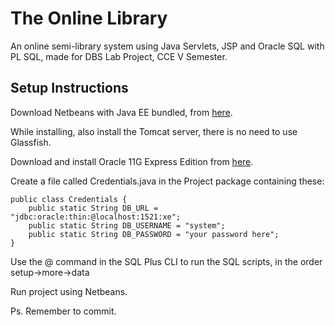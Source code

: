 # The Online Library
An online semi-library system using Java Servlets, JSP and Oracle SQL with PL SQL, made for DBS Lab Project, CCE V Semester. 


## Setup Instructions

Download Netbeans with Java EE bundled, from [here](https://netbeans.org/downloads/).

While installing, also install the Tomcat server, there is no need to use Glassfish.

Download and install Oracle 11G Express Edition from [here](https://www.oracle.com/technetwork/database/database-technologies/express-edition/downloads/xe-prior-releases-5172097.html).

Create a file called Credentials.java in the Project package containing these:

```
public class Credentials {
    public static String DB_URL = "jdbc:oracle:thin:@localhost:1521:xe";
    public static String DB_USERNAME = "system";
    public static String DB_PASSWORD = "your password here";
}
```

Use the @ command in the SQL Plus CLI to run the SQL scripts, in the order setup->more->data

Run project using Netbeans.

Ps. Remember to commit.
